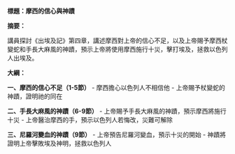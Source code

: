 **標題：摩西的信心與神蹟**

**摘要：**

講員探討《出埃及記》第四章，講述摩西對上帝的信心不足，以及上帝賜予摩西杖變蛇和手長大麻風的神蹟，預示上帝將使用摩西施行十災，擊打埃及，拯救以色列人出埃及。

**大綱：**

**一、摩西的信心不足（1-5節）**
    - 摩西擔心以色列人不相信他
    - 上帝賜予杖變蛇的神蹟，證明祂的同在

**二、手長大麻風的神蹟（6-9節）**
    - 上帝賜予手長大麻風的神蹟，預示摩西將施行十災
    - 上帝醫治摩西的手，預示以色列人若悔改，災難可解除

**三、尼羅河變血的神蹟（9節）**
    - 上帝預告尼羅河變血，預示十災的開始
    - 神蹟將證明上帝擊敗埃及神明，拯救以色列人
